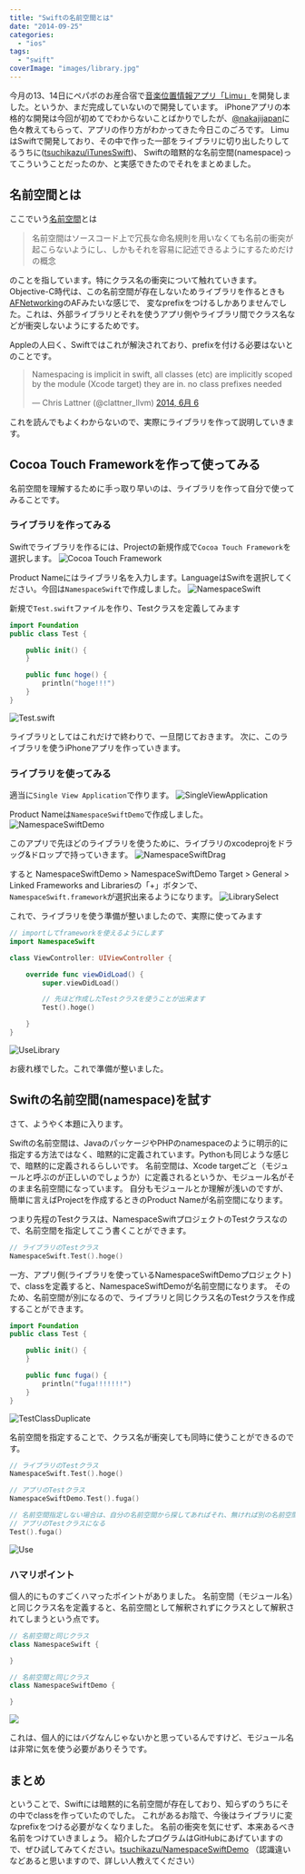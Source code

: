 ```yaml
---
title: "Swiftの名前空間とは"
date: "2014-09-25"
categories:
  - "ios"
tags:
  - "swift"
coverImage: "images/library.jpg"
---
```


今月の13、14日にペパボのお産合宿で[音楽位置情報アプリ「Limu」](http://limu.xyz/)を開発しました。というか、まだ完成していないので開発しています。
iPhoneアプリの本格的な開発は今回が初めてでわからないことばかりでしたが、[@nakajijapan](https://twitter.com/nakajijapan)に色々教えてもらって、アプリの作り方がわかってきた今日このごろです。
LimuはSwiftで開発しており、その中で作った一部をライブラリに切り出したりしてるうちに([tsuchikazu/iTunesSwift](https://github.com/tsuchikazu/iTunesSwift))、
Swiftの暗黙的な名前空間(namespace)ってこういうことだったのか、と実感できたのでそれをまとめました。

## 名前空間とは

ここでいう[名前空間](http://ja.wikipedia.org/wiki/%E5%90%8D%E5%89%8D%E7%A9%BA%E9%96%93)とは

> 名前空間はソースコード上で冗長な命名規則を用いなくても名前の衝突が起こらないようにし、しかもそれを容易に記述できるようにするためだけの概念

のことを指しています。特にクラス名の衝突について触れていきます。
Objective-C時代は、この名前空間が存在しないためライブラリを作るときも[AFNetworking](https://github.com/AFNetworking/AFNetworking)のAFみたいな感じで、
変なprefixをつけるしかありませんでした。これは、外部ライブラリとそれを使うアプリ側やライブラリ間でクラス名などが衝突しないようにするためです。

Appleの人曰く、Swiftではこれが解決されており、prefixを付ける必要はないとのことです。

<blockquote class="twitter-tweet" lang="ja"><p>Namespacing is implicit in swift, all classes (etc) are implicitly scoped by the module (Xcode target) they are in. no class prefixes needed</p><p>— Chris Lattner (@clattner_llvm) <a href="https://twitter.com/clattner_llvm/status/474730716941385729">2014, 6月 6</a></p></blockquote>

これを読んでもよくわからないので、実際にライブラリを作って説明していきます。

## Cocoa Touch Frameworkを作って使ってみる

名前空間を理解するために手っ取り早いのは、ライブラリを作って自分で使ってみることです。

### ライブラリを作ってみる

Swiftでライブラリを作るには、Projectの新規作成で`Cocoa Touch Framework`を選択します。
![Cocoa Touch Framework](images/339626751b501f32933255eb938914cd.png)

Product Nameにはライブラリ名を入力します。LanguageはSwiftを選択してください。今回は`NamespaceSwift`で作成しました。
![NamespaceSwift](images/da35c77e6914d0943a55b5e600e9bc35.png)

新規で`Test.swift`ファイルを作り、Testクラスを定義してみます

```swift
import Foundation
public class Test {

    public init() {
    }

    public func hoge() {
        println("hoge!!!")
    }
}
```

![Test.swift](images/77a73261dac4fd6d376d477b9e8f6108.png)

ライブラリとしてはこれだけで終わりで、一旦閉じておきます。
次に、このライブラリを使うiPhoneアプリを作っていきます。

### ライブラリを使ってみる

適当に`Single View Application`で作ります。
![SingleViewApplication](images/0f498dedbc88210f53c2dc9ad4233802.png)

Product Nameは`NamespaceSwiftDemo`で作成しました。
![NamespaceSwiftDemo](images/ca39f2773a8ad1787239bb56d08af2ab.png)

このアプリで先ほどのライブラリを使うために、ライブラリのxcodeprojをドラッグ&ドロップで持っていきます。
![NamespaceSwiftDrag](images/6c414984e72426aec92529fd06e20a1a.png)

すると NamespaceSwiftDemo > NamespaceSwiftDemo Target > General > Linked Frameworks and Librariesの「+」ボタンで、`NamespaceSwift.framework`が選択出来るようになります。
![LibrarySelect](images/6b63a1a30427e9ec1355fbfa3a3f72ff.png)

これで、ライブラリを使う準備が整いましたので、実際に使ってみます

```swift
// importしてframeworkを使えるようにします
import NamespaceSwift

class ViewController: UIViewController {

    override func viewDidLoad() {
        super.viewDidLoad()

        // 先ほど作成したTestクラスを使うことが出来ます
        Test().hoge()

    }
}
```

![UseLibrary](images/bc3f0a7fbd204cad0f647db0ab5c71d6.png)

お疲れ様でした。これで準備が整いました。

## Swiftの名前空間(namespace)を試す

さて、ようやく本題に入ります。

Swiftの名前空間は、JavaのパッケージやPHPのnamespaceのように明示的に指定する方法ではなく、暗黙的に定義されています。Pythonも同じような感じで、暗黙的に定義されるらしいです。
名前空間は、Xcode targetごと（モジュールと呼ぶのが正しいのでしょうか）に定義されるというか、モジュール名がそのまま名前空間になっています。 自分もモジュールとか理解が浅いのですが、簡単に言えばProjectを作成するときのProduct Nameが名前空間になります。

つまり先程のTestクラスは、NamespaceSwiftプロジェクトのTestクラスなので、名前空間を指定してこう書くことができます。

```swift
// ライブラリのTestクラス
NamespaceSwift.Test().hoge()
```

一方、アプリ側(ライブラリを使っているNamespaceSwiftDemoプロジェクト)で、classを定義すると、NamespaceSwiftDemoが名前空間になります。
そのため、名前空間が別になるので、ライブラリと同じクラス名のTestクラスを作成することができます。

```swift
import Foundation
public class Test {

    public init() {
    }

    public func fuga() {
        println("fuga!!!!!!!")
    }
}
```

![TestClassDuplicate](images/f8450ae91d20517dd4ddc88b53922958.png)

名前空間を指定することで、クラス名が衝突しても同時に使うことができるのです。

```swift
// ライブラリのTestクラス
NamespaceSwift.Test().hoge()

// アプリのTestクラス
NamespaceSwiftDemo.Test().fuga()

// 名前空間指定しない場合は、自分の名前空間から探してあればそれ、無ければ別の名前空間を探しにいく
// アプリのTestクラスになる
Test().fuga()
```

![Use](images/844bbd929631ad46e453fd675ee7fd61.png)

### ハマリポイント

個人的にものすごくハマったポイントがありました。 名前空間（モジュール名）と同じクラス名を定義すると、名前空間として解釈されずにクラスとして解釈されてしまうという点です。

```swift
// 名前空間と同じクラス
class NamespaceSwift {

}

// 名前空間と同じクラス
class NamespaceSwiftDemo {

}
```

![](images/2c11db4c894413c559c400e4f4f9708b.png)

これは、個人的にはバグなんじゃないかと思っているんですけど、モジュール名は非常に気を使う必要がありそうです。

## まとめ

ということで、Swiftには暗黙的に名前空間が存在しており、知らずのうちにその中でclassを作っていたのでした。 これがあるお陰で、今後はライブラリに変なprefixをつける必要がなくなりました。 名前の衝突を気にせず、本来あるべき名前をつけていきましょう。 紹介したプログラムはGitHubにあげていますので、ぜひ試してみてください。[tsuchikazu/NamespaceSwiftDemo](https://github.com/tsuchikazu/NamespaceSwiftDemo)
（認識違いなどあると思いますので、詳しい人教えてください）

